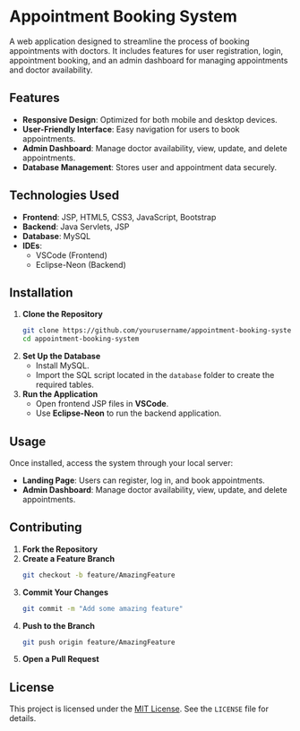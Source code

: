 # Appointment Booking System

A web application designed to streamline the process of booking appointments with doctors. It includes features for user registration, login, appointment booking, and an admin dashboard for managing appointments and doctor availability.

## Features

- **Responsive Design**: Optimized for both mobile and desktop devices.
- **User-Friendly Interface**: Easy navigation for users to book appointments.
- **Admin Dashboard**: Manage doctor availability, view, update, and delete appointments.
- **Database Management**: Stores user and appointment data securely.

## Technologies Used

- **Frontend**: JSP, HTML5, CSS3, JavaScript, Bootstrap  
- **Backend**: Java Servlets, JSP  
- **Database**: MySQL  
- **IDEs**:  
  - VSCode (Frontend)  
  - Eclipse-Neon (Backend)  

## Installation

1. **Clone the Repository**  
   ```bash
   git clone https://github.com/yourusername/appointment-booking-system.git
   cd appointment-booking-system
   ```
2. **Set Up the Database**  
   - Install MySQL.
   - Import the SQL script located in the `database` folder to create the required tables.  
3. **Run the Application**  
   - Open frontend JSP files in **VSCode**.
   - Use **Eclipse-Neon** to run the backend application.

## Usage

Once installed, access the system through your local server:  
- **Landing Page**: Users can register, log in, and book appointments.  
- **Admin Dashboard**: Manage doctor availability, view, update, and delete appointments.

## Contributing

1. **Fork the Repository**  
2. **Create a Feature Branch**  
   ```bash
   git checkout -b feature/AmazingFeature
   ```
3. **Commit Your Changes**  
   ```bash
   git commit -m "Add some amazing feature"
   ```
4. **Push to the Branch**  
   ```bash
   git push origin feature/AmazingFeature
   ```
5. **Open a Pull Request**

## License

This project is licensed under the [MIT License](LICENSE). See the `LICENSE` file for details.
